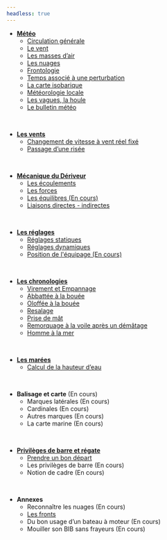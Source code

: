 ```yaml
---
headless: true
---
```


- [**Météo**]({{<relref"/docs/meteorology">}})
    - [Circulation générale]({{<relref"/docs/meteorology/general_circulation">}})
    - [Le vent]({{<relref"/docs/meteorology/wind">}})
    - [Les masses d’air]({{<relref"/docs/meteorology/air_volumes">}})
    - [Les nuages]({{<relref"/docs/meteorology/clouds">}})
    - [Frontologie]({{<relref"/docs/meteorology/frontology">}})
    - [Temps associé à une perturbation]({{<relref"/docs/meteorology/weather_associated_with_a_perturbation">}})
    - [La carte isobarique]({{<relref"/docs/meteorology/isobaric_map">}})
    - [Météorologie locale]({{<relref"/docs/meteorology/local_weather">}})
    - [Les vagues, la houle]({{<relref"/docs/meteorology/waves_and_swell">}})
    - [Le bulletin météo]({{<relref"/docs/meteorology/weather_report">}})
<br/>

- [**Les vents**]({{<relref"/docs/winds">}})
    - [Changement de vitesse à vent réel fixé]({{<relref"/docs/winds/changing_speed_with_fixed_real_wind_speed">}})
    - [Passage d’une risée]({{<relref"/docs/winds/gust_of_wind">}})
<br/>

- [**Mécanique du Dériveur**]({{<relref"/docs/dinghy_mecanic">}})
    - [Les écoulements]({{<relref"/docs/dinghy_mecanic/flows">}})
    - [Les forces]({{<relref"/docs/dinghy_mecanic/strengths">}})
    - [Les équilibres (En cours)]({{<relref"/docs/dinghy_mecanic/balance">}})
    - [Liaisons directes - indirectes]({{<relref"/docs/dinghy_mecanic/direct-indirect-links">}})
<br/>

- [**Les réglages**]({{<relref"/docs/settings">}})
    - [Réglages statiques]({{<relref"/docs/settings/statics">}})
    - [Réglages dynamiques]({{<relref"/docs/settings/dynamics">}})
    - [Position de l'équipage (En cours)]({{<relref"/docs/settings/positions">}})
<br/>

- [**Les chronologies**]({{<relref"/docs/chronologies">}})
    - [Virement et Empannage]({{<relref"/docs/chronologies/tacking_and_gybing">}})
    - [Abbattée à la bouée]({{<relref"/docs/chronologies/abattee">}})
    - [Oloffée à la bouée]({{<relref"/docs/chronologies/oloffee">}})
    - [Resalage]({{<relref"/docs/chronologies/resalage">}})
    - [Prise de mât]({{<relref"/docs/chronologies/mast_grabbing">}})
    - [Remorquage à la voile après un démâtage]({{<relref"/docs/chronologies/dematage">}})
    - [Homme à la mer]({{<relref"/docs/chronologies/man_overboard">}})
<br/>

- [**Les marées**]({{<relref"/docs/tides">}})
    - [Calcul de la hauteur d’eau]({{<relref"/docs/tides/water_height_calculation">}})
<br/>

- **Balisage et carte** (En cours)
    - Marques latérales (En cours)
    - Cardinales (En cours)
    - Autres marques (En cours)
    - La carte marine (En cours)
<br/>

- [**Privilèges de barre et régate**]({{<relref"/docs/regatta">}})
    - [Prendre un bon départ]({{<relref"/docs/regatta/getting_off_to_a_good_start">}})
    - Les privilèges de barre (En cours)
    - Notion de cadre (En cours)
<br/>

- **Annexes**
    - Reconnaître les nuages (En cours)
    - [Les fronts]({{<relref"/docs/annexes/annexe-fronts">}})
    - Du bon usage d’un bateau à moteur (En cours)
    - Mouiller son BIB sans frayeurs (En cours)
<br/>
